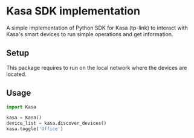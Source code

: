 # Kasa SDK implementation
A simple implementation of Python SDK for Kasa (tp-link) to interact with Kasa's smart devices to run simple operations and get information.

## Setup
This package requires to run on the local network where the devices are located.

## Usage
```python
import Kasa

kasa = Kasa()
device_list = kasa.discover_devices()
kasa.toggle('Office')
```